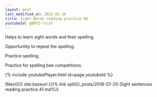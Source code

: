 ```yaml
---
layout: post
last_modified_at: 2021-03-29
title: Sight Words reading practice 98
youtubeId: gNPhZ-lrcxY
---
```

 
 
Helps to learn sight words and their spelling.

Opportunitiy to repeat the spelling. 

Practice spelling. 
 
Practice for spelling bee competitions. 
 
{% include youtubePlayer.html id=page.youtubeId %}
 
 

[Next]({{ site.baseurl }}{% link  split2/_posts/2018-07-25-Sight sentences reading practice 41.md%})
 
